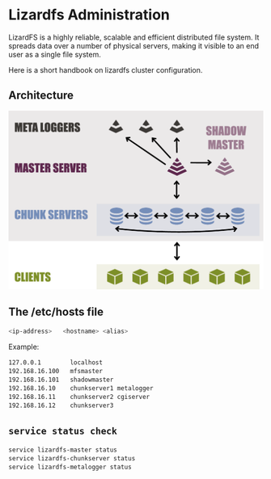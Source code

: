 # Lizardfs Administration

LizardFS is a highly reliable, scalable and efficient distributed file system. It spreads data over a number of physical servers, making it visible to an end user as a single file system.

Here is a short handbook on lizardfs cluster configuration. 
## Architecture
<p align="center">
  <img src="./assets/lfs.png" />
</p>


## The /etc/hosts file
```bash 
<ip-address>   <hostname> <alias>
```

Example:
```bash
127.0.0.1        localhost
192.168.16.100   mfsmaster
192.168.16.101   shadowmaster
192.168.16.10    chunkserver1 metalogger
192.168.16.11    chunkserver2 cgiserver
192.168.16.12    chunkserver3
```

## ```service status check```
 ```bash
service lizardfs-master status
service lizardfs-chunkserver status
service lizardfs-metalogger status
 ```